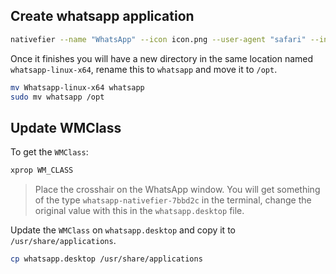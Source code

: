 ## Create whatsapp application

```sh
nativefier --name "WhatsApp" --icon icon.png --user-agent "safari" --inject wpp-inject.js --browserwindow-options '{ "webPreferences": { "spellcheck": true } }' --verbose --single-instance --tray web.whatsapp.com
```

Once it finishes you will have a new directory in the same location named `whatsapp-linux-x64`, rename this to `whatsapp` and move it to `/opt`.

```sh
mv Whatsapp-linux-x64 whatsapp
sudo mv whatsapp /opt
```

## Update WMClass

To get the `WMClass`:

```sh
xprop WM_CLASS
```

> Place the crosshair on the WhatsApp window. You will get something of the type `whatsapp-nativefier-7bbd2c` in the terminal, change the original value with this in the `whatsapp.desktop` file.

Update the `WMClass` on `whatsapp.desktop` and copy it to `/usr/share/applications`.

```sh
cp whatsapp.desktop /usr/share/applications
```
